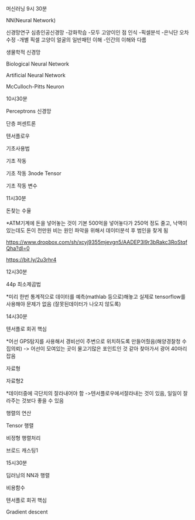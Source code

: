 머신러닝 9시 30분

NN(Neural Network)

신경망연구
심층인공신경망
-강화학습
    -모두 고양이인 점 인식
    -픽셀분석
    -은닉단 오차 수정
    -개별 픽셀 고양이 얼굴의 일반패턴 이해
    -인간의 이해와 다름


생물학적 신경망

Biological Neural Network

Artificial Neural Network

McCulloch-Pitts Neuron



10시30분

Perceptrons 신경망

단층 퍼센트론

텐서플로우

기초사용법

기초 작동

기초 작동 3node Tensor

기초 작동 변수


11시30분

돈찾는 수율

*ATM기계에 돈을 넣어놓는 것이 기본 500억을 넣어놓다가 250억 정도 줄고, 낙액이 있는데도 돈이 천만원 비는 원인 파악을 위해서 데이터분석 후 범인을 찾게 됨

https://www.dropbox.com/sh/xcyj9355mjevgn5/AADEP3l9r3bRakc3RoStqfQha?dl=0

https://bit.ly/2u3rhr4


12시30분

44p 최소제곱법

*미리 한번 통계적으로 데이터를 예측(mathlab 등으로)해놓고 실제로 tensorflow를 사용해야 문제가 없음 (잘못된데이터가 나오지 않도록)


14시30분


텐서플로 회귀 핵심

*어선 GPS탐지를 사용해서 경비선이 주변으로 위치하도록 만들어줬음(해양경찰청 수집의뢰)
-> 어선이 모여있는 곳이 물고기많은 포인트인 것 같아 찾아가서 광어 40마리 잡음


자료형

자료형2

*데이터중에 극단치의 잘라내어야 함
->텐서플로우에서잘라내는 것이 있음, 일일이 잘라주는 것보다 좋을 수 있음


행렬의 연산

Tensor 행렬

비정형 행렬처리

브로드 캐스팅1

15시30분

딥러닝의 NN과 행렬

비용함수

텐서플로 회귀 핵심

Gradient descent























